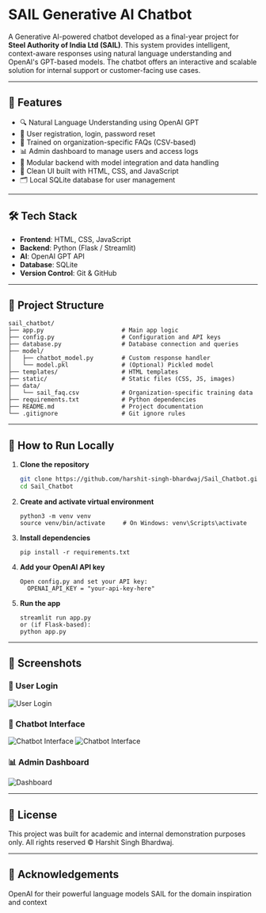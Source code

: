 # SAIL Generative AI Chatbot

A Generative AI-powered chatbot developed as a final-year project for **Steel Authority of India Ltd (SAIL)**. This system provides intelligent, context-aware responses using natural language understanding and OpenAI's GPT-based models. The chatbot offers an interactive and scalable solution for internal support or customer-facing use cases.

---

## 🚀 Features

- 🔍 Natural Language Understanding using OpenAI GPT
- 👥 User registration, login, password reset
- 🧠 Trained on organization-specific FAQs (CSV-based)
- 📊 Admin dashboard to manage users and access logs
- 🧱 Modular backend with model integration and data handling
- 🎨 Clean UI built with HTML, CSS, and JavaScript
- 🗂️ Local SQLite database for user management

---

## 🛠️ Tech Stack

- **Frontend**: HTML, CSS, JavaScript
- **Backend**: Python (Flask / Streamlit)
- **AI**: OpenAI GPT API
- **Database**: SQLite
- **Version Control**: Git & GitHub

---

## 📁 Project Structure

```plaintext
sail_chatbot/
├── app.py                      # Main app logic
├── config.py                   # Configuration and API keys
├── database.py                 # Database connection and queries
├── model/
│   ├── chatbot_model.py        # Custom response handler
│   └── model.pkl               # (Optional) Pickled model
├── templates/                  # HTML templates
├── static/                     # Static files (CSS, JS, images)
├── data/
│   └── sail_faq.csv            # Organization-specific training data
├── requirements.txt            # Python dependencies
├── README.md                   # Project documentation
└── .gitignore                  # Git ignore rules
```
---

## 🧪 How to Run Locally

1. **Clone the repository**
   ```bash
   git clone https://github.com/harshit-singh-bhardwaj/Sail_Chatbot.git
   cd Sail_Chatbot

2. **Create and activate virtual environment**
   ```
   python3 -m venv venv
   source venv/bin/activate     # On Windows: venv\Scripts\activate

3. **Install dependencies**
   ```
   pip install -r requirements.txt

4. **Add your OpenAI API key**
   ```
   Open config.py and set your API key:
     OPENAI_API_KEY = "your-api-key-here"

5. **Run the app**
   ```
   streamlit run app.py
   or (if Flask-based):
   python app.py

---

## 📸 Screenshots
  
### 🔐 User Login
![User Login](images/image.png)

### 🤖 Chatbot Interface
![Chatbot Interface](images/image_copy.png)
![Chatbot Interface](images/image_copy_2.png)

### 📊 Admin Dashboard
![Dashboard](images/image_copy_3.png)

---

## 📜 License
  This project was built for academic and internal demonstration purposes only.
  All rights reserved © Harshit Singh Bhardwaj.

---

## 🙌 Acknowledgements
  OpenAI for their powerful language models
  SAIL for the domain inspiration and context

